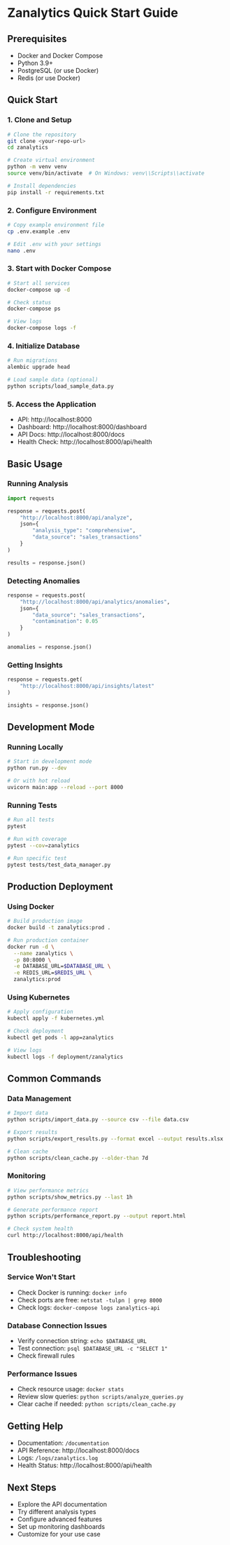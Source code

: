 # Zanalytics Quick Start Guide

## Prerequisites
- Docker and Docker Compose
- Python 3.9+
- PostgreSQL (or use Docker)
- Redis (or use Docker)

## Quick Start

### 1. Clone and Setup
```bash
# Clone the repository
git clone <your-repo-url>
cd zanalytics

# Create virtual environment
python -m venv venv
source venv/bin/activate  # On Windows: venv\\Scripts\\activate

# Install dependencies
pip install -r requirements.txt
```

### 2. Configure Environment
```bash
# Copy example environment file
cp .env.example .env

# Edit .env with your settings
nano .env
```

### 3. Start with Docker Compose
```bash
# Start all services
docker-compose up -d

# Check status
docker-compose ps

# View logs
docker-compose logs -f
```

### 4. Initialize Database
```bash
# Run migrations
alembic upgrade head

# Load sample data (optional)
python scripts/load_sample_data.py
```

### 5. Access the Application
- API: http://localhost:8000
- Dashboard: http://localhost:8000/dashboard
- API Docs: http://localhost:8000/docs
- Health Check: http://localhost:8000/api/health

## Basic Usage

### Running Analysis
```python
import requests

response = requests.post(
    "http://localhost:8000/api/analyze",
    json={
        "analysis_type": "comprehensive",
        "data_source": "sales_transactions"
    }
)

results = response.json()
```

### Detecting Anomalies
```python
response = requests.post(
    "http://localhost:8000/api/analytics/anomalies",
    json={
        "data_source": "sales_transactions",
        "contamination": 0.05
    }
)

anomalies = response.json()
```

### Getting Insights
```python
response = requests.get(
    "http://localhost:8000/api/insights/latest"
)

insights = response.json()
```

## Development Mode

### Running Locally
```bash
# Start in development mode
python run.py --dev

# Or with hot reload
uvicorn main:app --reload --port 8000
```

### Running Tests
```bash
# Run all tests
pytest

# Run with coverage
pytest --cov=zanalytics

# Run specific test
pytest tests/test_data_manager.py
```

## Production Deployment

### Using Docker
```bash
# Build production image
docker build -t zanalytics:prod .

# Run production container
docker run -d \
  --name zanalytics \
  -p 80:8000 \
  -e DATABASE_URL=$DATABASE_URL \
  -e REDIS_URL=$REDIS_URL \
  zanalytics:prod
```

### Using Kubernetes
```bash
# Apply configuration
kubectl apply -f kubernetes.yml

# Check deployment
kubectl get pods -l app=zanalytics

# View logs
kubectl logs -f deployment/zanalytics
```

## Common Commands

### Data Management
```bash
# Import data
python scripts/import_data.py --source csv --file data.csv

# Export results
python scripts/export_results.py --format excel --output results.xlsx

# Clean cache
python scripts/clean_cache.py --older-than 7d
```

### Monitoring
```bash
# View performance metrics
python scripts/show_metrics.py --last 1h

# Generate performance report
python scripts/performance_report.py --output report.html

# Check system health
curl http://localhost:8000/api/health
```

## Troubleshooting

### Service Won't Start
- Check Docker is running: `docker info`
- Check ports are free: `netstat -tulpn | grep 8000`
- Check logs: `docker-compose logs zanalytics-api`

### Database Connection Issues
- Verify connection string: `echo $DATABASE_URL`
- Test connection: `psql $DATABASE_URL -c "SELECT 1"`
- Check firewall rules

### Performance Issues
- Check resource usage: `docker stats`
- Review slow queries: `python scripts/analyze_queries.py`
- Clear cache if needed: `python scripts/clean_cache.py`

## Getting Help
- Documentation: `/documentation`
- API Reference: http://localhost:8000/docs
- Logs: `/logs/zanalytics.log`
- Health Status: http://localhost:8000/api/health

## Next Steps
- Explore the API documentation
- Try different analysis types
- Configure advanced features
- Set up monitoring dashboards
- Customize for your use case
